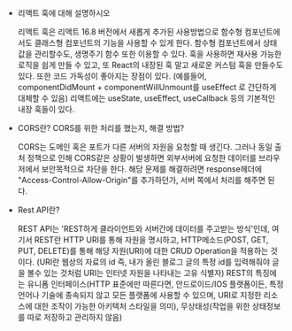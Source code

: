 - 리액트 훅에 대해 설명하시오

  리액트 훅은 리액트 16.8 버전에서 새롭게 추가된 사용방법으로 함수형 컴포넌트에서도 클래스형 컴포넌트의 기능을 사용할 수 있게 한다. 함수형 컴포넌트에서 상태값을 관리할수도, 생명주기 함수 또한 이용할 수 있다. 훅을 사용하면 재사용 가능한 로직을 쉽게 만들 수 있고, 또 React의 내장된 훅 말고 새로운 커스텀 훅을 만들수도 있다. 또한 코드 가독성이 좋아지는 장점이 있다. (예를들어, componentDidMount + componentWillUnmount를 useEffect 로 간단하게 대체할 수 있음)
  리액트에는 useState, useEffect, useCallback 등의 기본적인 내장 훅들이 있다.

- CORS란? CORS를 위한 처리를 했는지, 해결 방법?

  CORS는 도메인 혹은 포트가 다른 서버의 자원을 요청할 때 생긴다. 그러나 동일 출처 정책으로 인해 CORS같은 상황이 발생하면 외부서버에 요청한 데이터를 브라우저에서 보안목적으로 차단을 한다. 해당 문제를 해결하려면 response헤더에 "Access-Control-Allow-Origin"를 추가하던가, 서버 쪽에서 처리를 해주면 된다.

- Rest API란?

  REST API는 'REST하게 클라이언트와 서버간에 데이터를 주고받는 방식'인데, 여기서 REST란 HTTP URI를 통해 자원을 명시하고, HTTP메소드(POST, GET, PUT, DELETE)를 통해 해당 자원(URI)에 대한 CRUD Operation을 적용하는 것이다. (URI란 웹상의 자료의 id 즉, 내가 올린 블로그 글의 특정 id를 입력해줘야 글을 볼수 있는 것처럼 URI는 인터넷 자원을 나타내는 고유 식별자) REST의 특징에는 유니폼 인터페이스(HTTP 표준에만 따른다면, 안드로이드/IOS 플랫폼이든, 특정 언어나 기술에 종속되지 않고 모든 플랫폼에 사용할 수 있으며, URI로 지정한 리소스에 대한 조작이 가능한 아키텍처 스타일을 의미), 무상태성(작업을 위한 상태정보를 따로 저장하고 관리하지 않음)
